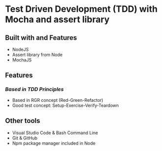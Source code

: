 # **Test Driven Development (TDD) with Mocha and assert library**

## **Built with and Features**
* NodeJS
* Assert library from Node
* MochaJS

## **Features**
### *Based in TDD Principles*
* Based in RGR concept (Red-Green-Refactor)
* Good test concept: Setup-Exercise-Verify-Teardown

## **Other tools**
* Visual Studio Code & Bash Command Line
* Git & GitHub
* Npm package manager included in Node